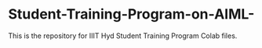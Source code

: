 # Student-Training-Program-on-AIML-
This is the repository for IIIT Hyd Student Training Program Colab files.
